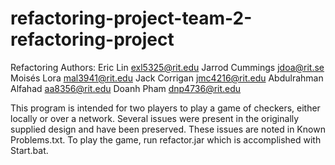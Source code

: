 # refactoring-project-team-2-refactoring-project

Refactoring Authors:
    Eric Lin <exl5325@rit.edu>
    Jarrod Cummings <jdoa@rit.se>
    Moisés Lora <mal3941@rit.edu>
    Jack Corrigan <jmc4216@rit.edu>
    Abdulrahman Alfahad <aa8356@rit.edu>
    Doanh Pham <dnp4736@rit.edu>


This program is intended for two players to play a game of checkers, either locally or over a network. Several issues
were present in the originally supplied design and have been preserved. These issues are noted in Known Problems.txt. To
play the game, run refactor.jar which is accomplished with Start.bat.


